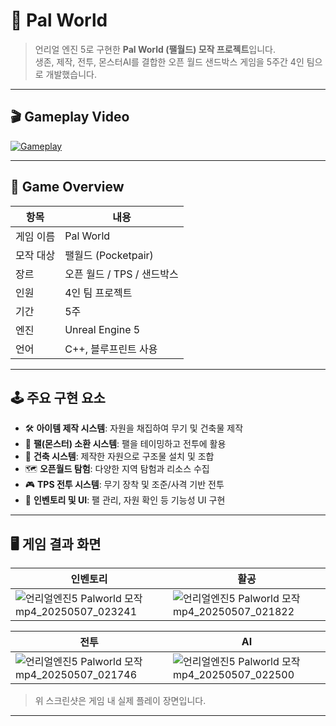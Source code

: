 # 🐾 Pal World


> 언리얼 엔진 5로 구현한 **Pal World (팰월드) 모작 프로젝트**입니다.  
> 생존, 제작, 전투, 몬스터AI를 결합한 오픈 월드 샌드박스 게임을 5주간 4인 팀으로 개발했습니다.

---

## 🎬 Gameplay Video

[![Gameplay](https://img.youtube.com/vi/r3BiK9WE83c/0.jpg)](https://youtu.be/r3BiK9WE83c)  

---

## 🧩 Game Overview

| 항목 | 내용 |
|------|------|
| 게임 이름 | Pal World |
| 모작 대상 | 팰월드 (Pocketpair) |
| 장르 | 오픈 월드 / TPS / 샌드박스 |
| 인원 | 4인 팀 프로젝트 |
| 기간 | 5주 |
| 엔진 | Unreal Engine 5 |
| 언어 | C++, 블루프린트 사용 |

---

## 🕹 주요 구현 요소

- 🛠 **아이템 제작 시스템**: 자원을 채집하여 무기 및 건축물 제작
- 🐾 **팰(몬스터) 소환 시스템**: 팰을 테이밍하고 전투에 활용
- 🧱 **건축 시스템**: 제작한 자원으로 구조물 설치 및 조합
- 🗺 **오픈월드 탐험**: 다양한 지역 탐험과 리소스 수집
- 🎮 **TPS 전투 시스템**: 무기 장착 및 조준/사격 기반 전투
- 💼 **인벤토리 및 UI**: 팰 관리, 자원 확인 등 기능성 UI 구현

---

## 🖥️ 게임 결과 화면

| 인벤토리 | 활공 |
|-------------|--------------|
| ![언리얼엔진5 Palworld 모작 mp4_20250507_023241](https://github.com/user-attachments/assets/8897f64d-93d3-4194-8e84-b13ebf1d2dcf) | ![언리얼엔진5 Palworld 모작 mp4_20250507_021822](https://github.com/user-attachments/assets/de87045e-628e-4fe2-ab76-6811a89e47ab) |

| 전투 | AI |
|-------------|--------------|
| ![언리얼엔진5 Palworld 모작 mp4_20250507_021746](https://github.com/user-attachments/assets/889fe63a-b51f-4aa2-ae07-1b349a11cda5) | ![언리얼엔진5 Palworld 모작 mp4_20250507_022500](https://github.com/user-attachments/assets/e69e30fc-b645-4fb5-84dd-29b2b2ac5acf) |


> 위 스크린샷은 게임 내 실제 플레이 장면입니다.

---




